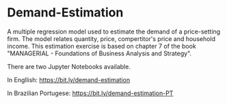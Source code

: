 # Demand-Estimation
A multiple regression model used to estimate the demand of a price-setting firm.
The model relates quantity, price, compertitor's price and household income.
This estimation exercise is based on chapter 7 of the book "MANAGERIAL - Foundations of Business Analysis and Strategy".

There are two Jupyter Notebooks available. 

In Engllish: https://bit.ly/demand-estimation

In Brazilian Portugese: https://bit.ly/demand-estimation-PT
